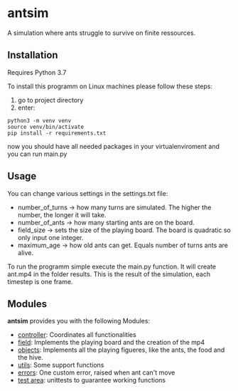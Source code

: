 # antsim
A simulation where ants struggle to survive on finite ressources.

## Installation
Requires Python 3.7

To install this programm on Linux machines please follow these steps:
1. go to project directory
2. enter:
```
python3 -m venv venv
source venv/bin/activate
pip install -r requirements.txt
```
now you should have all needed packages in your virtualenviroment and you can run main.py

## Usage
You can change various settings in the settings.txt file:
* number_of_turns -> how many turns are simulated. The higher the number, the longer it will take.
* number_of_ants  -> how many starting ants are on the board.
* field_size      -> sets the size of the playing board. The board is quadratic so only input one integer.
* maximum_age     -> how old ants can get. Equals number of turns ants are alive.

To run the programm simple execute the main.py function. It will create ant.mp4 in the folder results.
This is the result of the simulation, each timestep is one frame.


## Modules
**antsim** provides you with the following Modules:
* [controller](src/controller.py): Coordinates all functionalities
* [field](src/field.py): Implements the playing board and the creation of the mp4
* [objects](src/objects.py): Implements all the playing figueres, like the ants, the food and the hive.
* [utils](src/utils.py): Some support functions
* [errors](src/errors.py): One custom error, raised when ant can't move
* [test area](src/test_area.py): unittests to guarantee working functions
